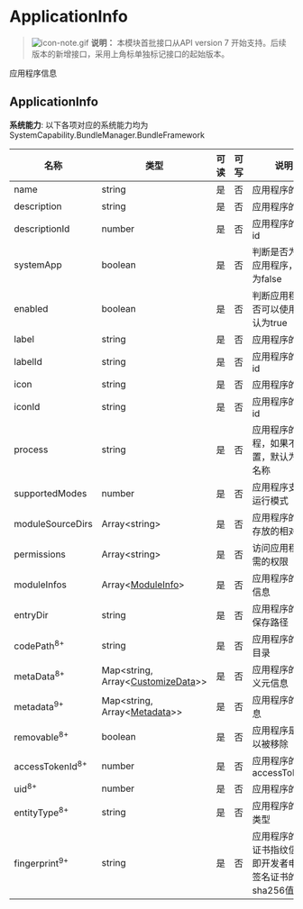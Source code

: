 # ApplicationInfo



> ![icon-note.gif](public_sys-resources/icon-note.gif) **说明：**
> 本模块首批接口从API version 7 开始支持。后续版本的新增接口，采用上角标单独标记接口的起始版本。



应用程序信息

## ApplicationInfo

**系统能力**: 以下各项对应的系统能力均为SystemCapability.BundleManager.BundleFramework



| 名称                       | 类型                                                         | 可读 | 可写 | 说明                                                         |
| -------------------------- | ------------------------------------------------------------ | ---- | ---- | ------------------------------------------------------------ |
| name                       | string                                                       | 是   | 否   | 应用程序的名称                                               |
| description                | string                                                       | 是   | 否   | 应用程序的描述                                               |
| descriptionId              | number                                                       | 是   | 否   | 应用程序的描述id                                             |
| systemApp                  | boolean                                                      | 是   | 否   | 判断是否为系统应用程序，默认为false                          |
| enabled                    | boolean                                                      | 是   | 否   | 判断应用程序是否可以使用，默认为true                         |
| label                      | string                                                       | 是   | 否   | 应用程序的标签                                               |
| labelId                    | string                                                       | 是   | 否   | 应用程序的标签id                                             |
| icon                       | string                                                       | 是   | 否   | 应用程序的图标                                               |
| iconId                     | string                                                       | 是   | 否   | 应用程序的图标id                                             |
| process                    | string                                                       | 是   | 否   | 应用程序的进程，如果不设置，默认为包的名称                   |
| supportedModes             | number                                                       | 是   | 否   | 应用程序支持的运行模式                                       |
| moduleSourceDirs           | Array\<string>                                               | 是   | 否   | 应用程序的资源存放的相对路径                                 |
| permissions                | Array\<string>                                               | 是   | 否   | 访问应用程序所需的权限                                       |
| moduleInfos                | Array\<[ModuleInfo](js-apis-bundle-ModuleInfo.md)>           | 是   | 否   | 应用程序的模块信息                                           |
| entryDir                   | string                                                       | 是   | 否   | 应用程序的文件保存路径                                       |
| codePath<sup>8+</sup>      | string                                                       | 是   | 否   | 应用程序的安装目录                                           |
| metaData<sup>8+</sup>      | Map\<string, Array\<[CustomizeData](js-apis-bundle-CustomizeData.md)>> | 是   | 否   | 应用程序的自定义元信息                                       |
| metadata<sup>9+</sup>      | Map\<string, Array\<[Metadata](js-apis-bundle-Metadata.md)>> | 是   | 否   | 应用程序的元信息                                             |
| removable<sup>8+</sup>     | boolean                                                      | 是   | 否   | 应用程序是否可以被移除                                       |
| accessTokenId<sup>8+</sup> | number                                                       | 是   | 否   | 应用程序的accessTokenId                                      |
| uid<sup>8+</sup>           | number                                                       | 是   | 否   | 应用程序的uid                                                |
| entityType<sup>8+</sup>    | string                                                       | 是   | 否   | 应用程序的实体类型                                           |
| fingerprint<sup>9+</sup>   | string                                                       | 是   | 否   | 应用程序的签名证书指纹信息，即开发者申请的签名证书的sha256值 |
